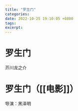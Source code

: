 ```yaml
---
title: "罗生门"
categories:
date: 2022-10-25 19:10:05 +0800
tags:
excerpt:
---
```


# 罗生门

芥川龙之介

# 罗生门（[[电影]]）

导演：黑泽明


